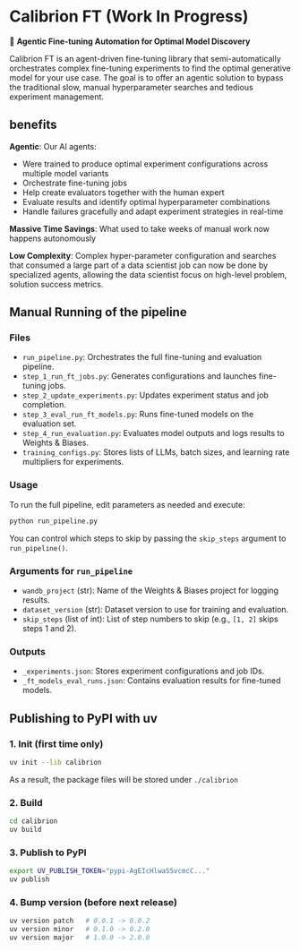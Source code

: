 # Calibrion FT (Work In Progress)

🤖 **Agentic Fine-tuning Automation for Optimal Model Discovery**

Calibrion FT is an agent-driven fine-tuning library that semi-automatically orchestrates complex fine-tuning experiments to find the optimal generative model for your use case. The goal is to offer an agentic solution to bypass the traditional slow, manual hyperparameter searches and tedious experiment management.

## benefits

**Agentic**: Our AI agents:

- Were trained to produce optimal experiment configurations across multiple model variants
- Orchestrate fine-tuning jobs
- Help create evaluators together with the human expert
- Evaluate results and identify optimal hyperparameter combinations
- Handle failures gracefully and adapt experiment strategies in real-time

**Massive Time Savings**: What used to take weeks of manual work now happens autonomously

**Low Complexity**: Complex hyper-parameter configuration and searches that consumed a large part of a data scientist job can now be done by specialized agents, allowing the data scientist focus on high-level problem, solution success metrics.


## Manual Running of the pipeline

### Files

- `run_pipeline.py`: Orchestrates the full fine-tuning and evaluation pipeline.
- `step_1_run_ft_jobs.py`: Generates configurations and launches fine-tuning jobs.
- `step_2_update_experiments.py`: Updates experiment status and job completion.
- `step_3_eval_run_ft_models.py`: Runs fine-tuned models on the evaluation set.
- `step_4_run_evaluation.py`: Evaluates model outputs and logs results to Weights & Biases.
- `training_configs.py`: Stores lists of LLMs, batch sizes, and learning rate multipliers for experiments.

### Usage

To run the full pipeline, edit parameters as needed and execute:

```bash
python run_pipeline.py
```

You can control which steps to skip by passing the `skip_steps` argument to `run_pipeline()`.

### Arguments for `run_pipeline`

- `wandb_project` (str): Name of the Weights & Biases project for logging results.
- `dataset_version` (str): Dataset version to use for training and evaluation.
- `skip_steps` (list of int): List of step numbers to skip (e.g., `[1, 2]` skips steps 1 and 2).

### Outputs

- `_experiments.json`: Stores experiment configurations and job IDs.
- `_ft_models_eval_runs.json`: Contains evaluation results for fine-tuned models.

## Publishing to PyPI with uv

### 1. Init (first time only)

```bash
uv init --lib calibrion
```

As a result, the package files will be stored under `./calibrion`

### 2. Build

```bash
cd calibrion
uv build
```

### 3. Publish to PyPI

```bash
export UV_PUBLISH_TOKEN="pypi-AgEIcHlwaS5vcmcC..."
uv publish 
```

### 4. Bump version (before next release)

```bash
uv version patch   # 0.0.1 -> 0.0.2
uv version minor   # 0.1.0 -> 0.2.0
uv version major   # 1.0.0 -> 2.0.0
```
